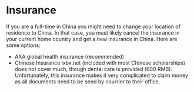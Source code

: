 # Insurance

If you are a full-time in China you might need to change your location of residence to China. In that case, you must likely cancel the insurance in your current home country and get a new insurance in China. Here are some options:

- AXA global health insurance (recommended)
- Chinese Insurance lxbx.net (included with most Chinese scholarships) does not cover much, though dental care is provided (600 RMB). Unfortunately, this insurance makes it very complicated to claim money as all documents need to be send by courrier to their office.